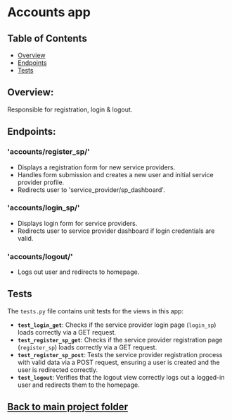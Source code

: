 # Accounts app

## Table of Contents
- [Overview](#overview)
- [Endpoints](#endpoints)
- [Tests](#tests)

## Overview:
Responsible for registration, login & logout.

## Endpoints:
### 'accounts/register_sp/'
- Displays a registration form for new service providers.
- Handles form submission and creates a new user and initial service provider profile.
- Redirects user to 'service_provider/sp_dashboard'.

### 'accounts/login_sp/'
- Displays login form for service providers.
- Redirects user to service provider dashboard if login credentials are valid.

### 'accounts/logout/'
- Logs out user and redirects to homepage.

## Tests
The `tests.py` file contains unit tests for the views in this app:
- **`test_login_get`**: Checks if the service provider login page (`login_sp`) loads correctly via a GET request.
- **`test_register_sp_get`**: Checks if the service provider registration page (`register_sp`) loads correctly via a GET request.
- **`test_register_sp_post`**: Tests the service provider registration process with valid data via a POST request, ensuring a user is created and the user is redirected correctly.
- **`test_logout`**: Verifies that the logout view correctly logs out a logged-in user and redirects them to the homepage.

## [Back to main project folder](../../)